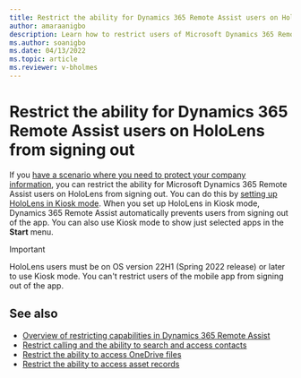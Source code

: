 ```yaml
---
title: Restrict the ability for Dynamics 365 Remote Assist users on HoloLens from changing user accounts (signing out)
author: amaraanigbo
description: Learn how to restrict users of Microsoft Dynamics 365 Remote Assist from changing user accounts (signing out of the app). 
ms.author: soanigbo
ms.date: 04/13/2022
ms.topic: article
ms.reviewer: v-bholmes
---
```


# Restrict the ability for Dynamics 365 Remote Assist users on HoloLens from signing out

If you [have a scenario where you need to protect your company information](restricted-mode-overview.md), you can restrict the ability for Microsoft Dynamics 365 Remote Assist users on HoloLens from signing out. You can do this by [setting up HoloLens in Kiosk mode](https://docs.microsoft.com/en-us/hololens/hololens-kiosk?tabs=uisak%2Cautologon). When you set up HoloLens in Kiosk mode, Dynamics 365 Remote Assist automatically prevents users from signing out of the app. You can also use Kiosk mode to show just selected apps in the **Start** menu. 

> [!IMPORTANT]
> HoloLens users must be on OS version 22H1 (Spring 2022 release) or later to use Kiosk mode. You can't restrict users of the mobile app from signing out of the app. 

## See also

- [Overview of restricting capabilities in Dynamics 365 Remote Assist](restricted-mode-overview.md)
- [Restrict calling and the ability to search and access contacts](restricted-mode-calling.md)
- [Restrict the ability to access OneDrive files](restricted-mode-files.md)
- [Restrict the ability to access asset records](restricted-mode-assets.md)

